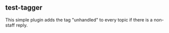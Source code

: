 ## test-tagger

This simple plugin adds the tag "unhandled" to every topic if there is a non-staff reply.

